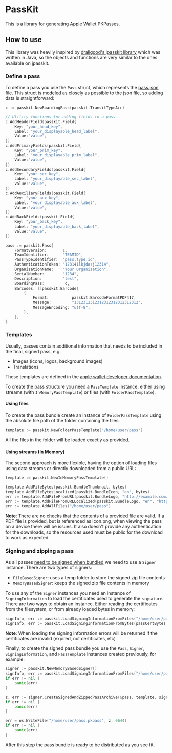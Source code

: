 # PassKit
This is a library for generating Apple Wallet PKPasses.

## How to use
This library was heavily inspired by [drallgood's jpasskit library](https://github.com/drallgood/jpasskit) which was written in Java, so the objects and functions are very similar to the ones available on jpasskit.

### Define a pass
To define a pass you use the `Pass` struct, which represents the [pass.json](https://developer.apple.com/documentation/walletpasses/pass) file. This struct is modeled as closely as possible to the json file, so adding data is straightforward:

```go
c := passkit.NewBoardingPass(passkit.TransitTypeAir)

// Utility functions for adding fields to a pass
c.AddHeaderField(passkit.Field{
    Key: "your_head_key",
    Label: "your_displayable_head_label",
    Value:"value",
})
c.AddPrimaryFields(passkit.Field{
    Key: "your_prim_key",
    Label: "your_displayable_prim_label",
    Value:"value",
})
c.AddSecondaryFields(passkit.Field{
    Key: "your_sec_key",
    Label: "your_displayable_sec_label",
    Value:"value",
})
c.AddAuxiliaryFields(passkit.Field{
    Key: "your_aux_key",
    Label: "your_displayable_aux_label",
    Value:"value",
})
c.AddBackFields(passkit.Field{
    Key: "your_back_key",
    Label: "your_displayable_back_label",
    Value:"value",
})

pass := passkit.Pass{
    FormatVersion:       1,
    TeamIdentifier:      "TEAMID",
    PassTypeIdentifier:  "pass.type.id",
    AuthenticationToken: "123141lkjdasj12314",
    OrganizationName:    "Your Organization",
    SerialNumber:        "1234",
    Description:         "test",
    BoardingPass:         c,
    Barcodes: []passkit.Barcode{
        {
            Format:          passkit.BarcodeFormatPDF417,
            Message:         "1312312312312312312312312312",
            MessageEncoding: "utf-8",
        },
    },
}
```

### Templates
Usually, passes contain additional information that needs to be included in the final, signed pass, e.g.
* Images (icons, logos, background images)
* Translations

These templates are defined in the [apple wallet developer documentation](https://developer.apple.com/documentation/walletpasses/creating_the_source_for_a_pass).

To create the pass structure you need a `PassTemplate` instance, either using streams (with `InMemoryPassTemplate`) or files (with `FolderPassTemplate`).

#### Using files
To create the pass bundle create an instance of `FolderPassTemplate` using the absolute file path of the folder containing the files:

```go
template := passkit.NewFolderPassTemplate("/home/user/pass")
```

All the files in the folder will be loaded exactly as provided.

#### Using streams (In Memory)
The second approach is more flexible, having the option of loading files using data streams or directly downloaded from a public URL:

```go
template := passkit.NewInMemoryPassTemplate()

template.AddFileBytes(passkit.BundleThumbnail, bytes)
template.AddFileBytesLocalized(passkit.BundleIcon, "en", bytes)
err := template.AddFileFromURL(passkit.BundleLogo, "http://example.com/file.png")
err := template.AddFileFromURLLocalized(passkit.BundleLogo, "en", "http://example.com/file.png")
err := template.AddAllFiles("/home/user/pass")
```

**Note**: There are no checks that the contents of a provided file are valid. If a PDF file is provided, but is referenced as icon.png, when viewing the pass on a device there will be issues. It also doesn't provide any authentication for the downloads, so the resources used must be public for the download to work as expected.

### Signing and zipping a pass
As all passes [need to be signed when bundled](https://developer.apple.com/documentation/walletpasses/building_a_pass) we need to use a `Signer` instance. There are two types of signers:
* `FileBasedSigner`: uses a temp folder to store the signed zip file contents
* `MemoryBasedSigner`: keeps the signed zip file contents in memory

To use any of the `Signer` instances you need an instance of `SigningInformation` to load the certificates used to generate the `signature`. There are two ways to obtain an instance. Either reading the certificates from the filesystem, or from already loaded bytes in memory:
```go
signInfo, err := passkit.LoadSigningInformationFromFiles("/home/user/pass_cert.p12", "pass_cert_password", "/home/user/AppleWWDRCA.cer")
signInfo, err := passkit.LoadSigningInformationFromBytes(passCertBytes, "pass_cert_password", wwdrcaBytes)
```

**Note**: When loading the signing information errors will be returned if the certificates are invalid (expired, not certificates, etc)

Finally, to create the signed pass bundle you use the `Pass`, `Signer`, `SigningInformation`, and `PassTemplate` instances created previously, for example:

```go
signer := passkit.NewMemoryBasedSigner()
signInfo, err := passkit.LoadSigningInformationFromFiles("/home/user/pass_cert.p12", "pass_cert_password", "/home/user/AppleWWDRCA.cer")
if err != nil {
    panic(err)
}

z, err := signer.CreateSignedAndZippedPassArchive(&pass, template, signInfo)
if err != nil {
    panic(err)
}

err = os.WriteFile("/home/user/pass.pkpass", z, 0644)
if err != nil {
    panic(err)
}
```

After this step the pass bundle is ready to be distributed as you see fit.
